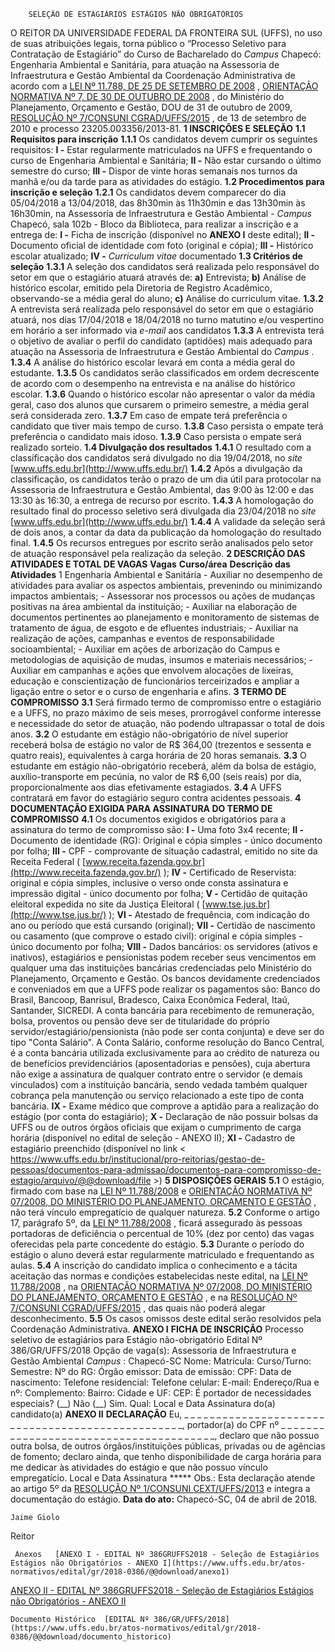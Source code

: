         SELEÇÃO DE ESTAGIÁRIOS ESTÁGIOS NÃO OBRIGATÓRIOS  

 O REITOR DA UNIVERSIDADE FEDERAL DA FRONTEIRA SUL (UFFS), no uso de suas atribuições legais, torna público o “Processo Seletivo para Contratação de Estagiário” do Curso de Bacharelado do *Campus* Chapecó: Engenharia Ambiental e Sanitária, para atuação na Assessoria de Infraestrutura e Gestão Ambiental da Coordenação Administrativa de acordo com a [LEI Nº 11.788, DE 25 DE SETEMBRO DE 2008](http://www.planalto.gov.br/ccivil_03/_ato2007-2010/2008/lei/l11788.htm)  , [ORIENTAÇÃO NORMATIVA Nº 7, DE 30 DE OUTUBRO DE 2008](http://www.pgfn.fazenda.gov.br/programa-de-estagio/orientacao_normativa_07_republicacao_2.pdf)  , do Ministério do Planejamento, Orçamento e Gestão, DOU de 31 de outubro de 2009, [RESOLUÇÃO Nº 7/CONSUNI CGRAD/UFFS/2015](https://www.uffs.edu.br/atos-normativos/resolucao/consunicgrad/2015-0007)  , de 13 de setembro de 2010 e processo 23205.003356/2013-81.      **1 INSCRIÇÕES E SELEÇÃO**    **1.1 Requisitos para inscrição**    **1.1.1** Os candidatos devem cumprir os seguintes requisitos:   **I -** Estar regularmente matriculados na UFFS e frequentando o curso de Engenharia Ambiental e Sanitária;   **II -** Não estar cursando o último semestre do curso;   **III -** Dispor de vinte horas semanais nos turnos da manhã e/ou da tarde para as atividades do estágio.   **1.2 Procedimentos para inscrição e seleção**    **1.2.1** Os candidatos devem comparecer do dia 05/04/2018 a 13/04/2018, das 8h30min às 11h30min e das 13h30min às 16h30min, na Assessoria de Infraestrutura e Gestão Ambiental - *Campus* Chapecó, sala 102b - Bloco da Biblioteca, para realizar a inscrição e a entrega de:   **I -** Ficha de inscrição (disponível no **ANEXO I** deste edital);   **II -** Documento oficial de identidade com foto (original e cópia);   **III -** Histórico escolar atualizado;   **IV -**  *Curriculum vitae* documentado   **1.3 Critérios de seleção**    **1.3.1** A seleção dos candidatos será realizada pelo responsável do setor em que o estagiário atuará através de:   **a)** Entrevista;   **b)** Análise de histórico escolar, emitido pela Diretoria de Registro Acadêmico, observando-se a média geral do aluno;   **c)** Análise do curriculum vitae.   **1.3.2** A entrevista será realizada pelo responsável do setor em que o estagiário atuará, nos dias 17/04/2018 e 18/04/2018 no turno matutino e/ou vespertino em horário a ser informado via *e-mail* aos candidatos   **1.3.3** A entrevista terá o objetivo de avaliar o perfil do candidato (aptidões) mais adequado para atuação na Assessoria de Infraestrutura e Gestão Ambiental do *Campus* .   **1.3.4** A análise do histórico escolar levará em conta a média geral do estudante.   **1.3.5** Os candidatos serão classificados em ordem decrescente de acordo com o desempenho na entrevista e na análise do histórico escolar.   **1.3.6** Quando o histórico escolar não apresentar o valor da média geral, caso dos alunos que cursarem o primeiro semestre, a média geral será considerada zero.   **1.3.7** Em caso de empate terá preferência o candidato que tiver mais tempo de curso.   **1.3.8** Caso persista o empate terá preferência o candidato mais idoso.   **1.3.9** Caso persista o empate será realizado sorteio.   **1.4 Divulgação dos resultados**    **1.4.1** O resultado com a classificação dos candidatos será divulgado no dia 19/04/2018, no *site*  [www.uffs.edu.br](http://www.uffs.edu.br/)    **1.4.2** Após a divulgação da classificação, os candidatos terão o prazo de um dia útil para protocolar na Assessoria de Infraestrutura e Gestão Ambiental, das 9:00 às 12:00 e das 13:30 às 16:30, a entrega de recurso por escrito.   **1.4.3** A homologação do resultado final do processo seletivo será divulgada dia 23/04/2018 no *site*  [www.uffs.edu.br](http://www.uffs.edu.br/)    **1.4.4** A validade da seleção será de dois anos, a contar da data da publicação da homologação do resultado final.   **1.4.5** Os recursos entregues por escrito serão analisados pelo setor de atuação responsável pela realização da seleção.      **2 DESCRIÇÃO DAS ATIVIDADES E TOTAL DE VAGAS**       **Vagas**      **Curso/área**      **Descrição das Atividades**       1    Engenharia Ambiental e Sanitária    - Auxiliar no desempenho de atividades para avaliar os aspectos ambientais, prevenindo ou minimizando impactos ambientais; - Assessorar nos processos ou ações de mudanças positivas na área ambiental da instituição; - Auxiliar na elaboração de documentos pertinentes ao planejamento e monitoramento de sistemas de tratamento de água, de esgoto e de efluentes industriais; - Auxiliar na realização de ações, campanhas e eventos de responsabilidade socioambiental; - Auxiliar em ações de arborização do Campus e metodologias de aquisição de mudas, insumos e materiais necessários; - Auxiliar em campanhas e ações que envolvem alocações de lixeiras, educação e conscientização de funcionários terceirizados e ampliar a ligação entre o setor e o curso de engenharia e afins.         **3 TERMO DE COMPROMISSO**    **3.1** Será firmado termo de compromisso entre o estagiário e a UFFS, no prazo máximo de seis meses, prorrogável conforme interesse e necessidade do setor de atuação, não podendo ultrapassar o total de dois anos.   **3.2** O estudante em estágio não-obrigatório de nível superior receberá bolsa de estágio no valor de R$ 364,00 (trezentos e sessenta e quatro reais), equivalentes à carga horária de 20 horas semanais.   **3.3** O estudante em estágio não-obrigatório receberá, além da bolsa de estágio, auxílio-transporte em pecúnia, no valor de R$ 6,00 (seis reais) por dia, proporcionalmente aos dias efetivamente estagiados.   **3.4** A UFFS contratará em favor do estagiário seguro contra acidentes pessoais.      **4 DOCUMENTAÇÃO EXIGIDA PARA ASSINATURA DO TERMO DE COMPROMISSO**    **4.1** Os documentos exigidos e obrigatórios para a assinatura do termo de compromisso são:   **I -** Uma foto 3x4 recente;   **II -** Documento de identidade (RG): Original e cópia simples - único documento por folha;   **III -** CPF - comprovante de situação cadastral, emitido no site da Receita Federal ( [www.receita.fazenda.gov.br](http://www.receita.fazenda.gov.br/)  );   **IV -** Certificado de Reservista: original e cópia simples, inclusive o verso onde consta assinatura e impressão digital - único documento por folha;   **V -** Certidão de quitação eleitoral expedida no site da Justiça Eleitoral ( [www.tse.jus.br](http://www.tse.jus.br/)  );   **VI -** Atestado de frequência, com indicação do ano ou período que está cursando (original);   **VII -** Certidão de nascimento ou casamento (que comprove o estado civil): original e cópia simples - único documento por folha;   **VIII -** Dados bancários: os servidores (ativos e inativos), estagiários e pensionistas podem receber seus vencimentos em qualquer uma das instituições bancárias credenciadas pelo Ministério do Planejamento, Orçamento e Gestão. Os bancos devidamente credenciados e conveniados em que a UFFS pode realizar os pagamentos são: Banco do Brasil, Bancoop, Banrisul, Bradesco, Caixa Econômica Federal, Itaú, Santander, SICREDI. A conta bancária para recebimento de remuneração, bolsa, proventos ou pensão deve ser de titularidade do próprio servidor/estagiário/pensionista (não pode ser conta conjunta) e deve ser do tipo "Conta Salário". A Conta Salário, conforme resolução do Banco Central, é a conta bancária utilizada exclusivamente para ao crédito de natureza ou de benefícios previdenciários (aposentadorias e pensões), cuja abertura não exige a assinatura de qualquer contrato entre o servidor (e demais vinculados) com a instituição bancária, sendo vedada também qualquer cobrança pela manutenção ou serviço relacionado a este tipo de conta bancária.   **IX -** Exame médico que comprove a aptidão para a realização do estágio (por conta do estagiário);   **X -** Declaração de não possuir bolsas da UFFS ou de outros órgãos oficiais que exijam o cumprimento de carga horária (disponível no edital de seleção - ANEXO II);   **XI -** Cadastro de estagiário preenchido (disponível no link < <https://www.uffs.edu.br/institucional/pro-reitorias/gestao-de-pessoas/documentos-para-admissao/documentos-para-compromisso-de-estagio/arquivo/@@download/file> >)      **5 DISPOSIÇÕES GERAIS**    **5.1** O estágio, firmado com base na [LEI Nº 11.788/2008](http://www.planalto.gov.br/ccivil_03/_ato2007-2010/2008/lei/l11788.htm)  e [ORIENTAÇÃO NORMATIVA Nº 07/2008, DO MINISTÉRIO DO PLANEJAMENTO, ORÇAMENTO E GESTÃO](http://www.pgfn.fazenda.gov.br/programa-de-estagio/orientacao_normativa_07_republicacao_2.pdf)  , não terá vínculo empregatício de qualquer natureza.   **5.2** Conforme o artigo 17, parágrafo 5º, da [LEI Nº 11.788/2008](http://www.planalto.gov.br/ccivil_03/_ato2007-2010/2008/lei/l11788.htm)  , ficará assegurado às pessoas portadoras de deficiência o percentual de 10% (dez por cento) das vagas oferecidas pela parte concedente do estágio.   **5.3** Durante o período do estágio o aluno deverá estar regularmente matriculado e frequentando as aulas.   **5.4** A inscrição do candidato implica o conhecimento e a tácita aceitação das normas e condições estabelecidas neste edital, na [LEI Nº 11.788/2008](http://www.planalto.gov.br/ccivil_03/_ato2007-2010/2008/lei/l11788.htm)  , na [ORIENTAÇÃO NORMATIVA Nº 07/2008, DO MINISTÉRIO DO PLANEJAMENTO, ORÇAMENTO E GESTÃO](http://www.pgfn.fazenda.gov.br/programa-de-estagio/orientacao_normativa_07_republicacao_2.pdf)  , e na [RESOLUÇÃO Nº 7/CONSUNI CGRAD/UFFS/2015](https://www.uffs.edu.br/atos-normativos/resolucao/consunicgrad/2015-0007)  , das quais não poderá alegar desconhecimento.   **5.5** Os casos omissos deste edital serão resolvidos pela Coordenação Administrativa.      **ANEXO I**       **FICHA DE INSCRIÇÃO**      Processo seletivo de estagiários para Estágio não-obrigatório  Edital Nº 386/GR/UFFS/2018  Opção de vaga(s): Assessoria de Infraestrutura e Gestão Ambiental   *Campus* : Chapecó-SC     Nome:    Matrícula:      Curso/Turno:    Semestre:      Nº do RG:    Órgão emissor:    Data de emissão:      CPF:    Data de nascimento:      Telefone residencial:    Telefone celular:      E-mail:      Endereço/Rua e nº:      Complemento:      Bairro:      Cidade e UF:    CEP:      É portador de necessidades especiais? (\_\_) Não (\_\_) Sim. Qual:                   Local e Data    Assinatura do(a) candidato(a)      **ANEXO II**       **DECLARAÇÃO**      Eu, \_ \_ \_ \_ \_ \_ \_ \_ \_ \_ \_ \_ \_ \_ \_ \_ \_ \_ \_ \_ \_ \_ \_ \_ \_ \_ \_ \_ \_ \_ \_ \_ \_ \_ \_ \_ \_ \_ \_ \_ \_ \_ \_ \_ \_ \_ \_ \_ \_, portador(a) do CPF nº \_ \_ \_ \_ \_ \_ \_ \_ \_ \_ \_ \_ \_ \_ \_ \_ \_ \_ \_ \_ \_ \_ \_ \_ \_ \_ \_ \_ \_ \_ \_ \_ \_ \_ \_ \_ \_ \_ \_, declaro que não possuo outra bolsa, de outros órgãos/instituições públicas, privadas ou de agências de fomento; declaro ainda, que tenho disponibilidade de carga horária para me dedicar às atividades do estágio e que não possuo vínculo empregatício.    Local e Data    Assinatura     ***** Obs.: Esta declaração atende ao artigo 5º da [RESOLUÇÃO Nº 1/CONSUNI CEXT/UFFS/2013](https://www.uffs.edu.br/atos-normativos/resolucao/consunicext/2013-0001)  e integra a documentação do estágio.     **Data do ato:** Chapecó-SC, 04 de abril de 2018.   
 

    Jaime Giolo   
 Reitor 

     Anexos   [ANEXO I - EDITAL Nº 386GRUFFS2018 - Seleção de Estagiários Estágios não Obrigatórios - ANEXO I](https://www.uffs.edu.br/atos-normativos/edital/gr/2018-0386/@@download/anexo1)  

   [ANEXO II - EDITAL Nº 386GRUFFS2018 - Seleção de Estagiários Estágios não Obrigatórios - ANEXO II](https://www.uffs.edu.br/atos-normativos/edital/gr/2018-0386/@@download/anexo2)  

    Documento Histórico  [EDITAL Nº 386/GR/UFFS/2018](https://www.uffs.edu.br/atos-normativos/edital/gr/2018-0386/@@download/documento_historico)     
      